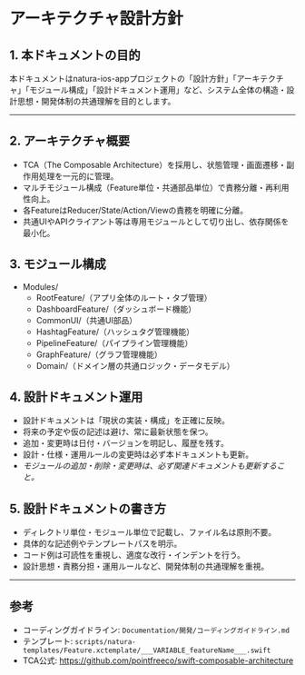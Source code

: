 # アーキテクチャ設計方針

## 1. 本ドキュメントの目的
本ドキュメントはnatura-ios-appプロジェクトの「設計方針」「アーキテクチャ」「モジュール構成」「設計ドキュメント運用」など、システム全体の構造・設計思想・開発体制の共通理解を目的とします。

---

## 2. アーキテクチャ概要
- TCA（The Composable Architecture）を採用し、状態管理・画面遷移・副作用処理を一元的に管理。
- マルチモジュール構成（Feature単位・共通部品単位）で責務分離・再利用性向上。
- 各FeatureはReducer/State/Action/Viewの責務を明確に分離。
- 共通UIやAPIクライアント等は専用モジュールとして切り出し、依存関係を最小化。

## 3. モジュール構成
- Modules/
    - RootFeature/（アプリ全体のルート・タブ管理）
    - DashboardFeature/（ダッシュボード機能）
    - CommonUI/（共通UI部品）
    - HashtagFeature/（ハッシュタグ管理機能）
    - PipelineFeature/（パイプライン管理機能）
    - GraphFeature/（グラフ管理機能）
    - Domain/（ドメイン層の共通ロジック・データモデル）

## 4. 設計ドキュメント運用
- 設計ドキュメントは「現状の実装・構成」を正確に反映。
- 将来の予定や仮の記述は避け、常に最新状態を保つ。
- 追加・変更時は日付・バージョンを明記し、履歴を残す。
- 設計・仕様・運用ルールの変更時は必ず本ドキュメントも更新。
- *モジュールの追加・削除・変更時は、必ず関連ドキュメントも更新すること。*

## 5. 設計ドキュメントの書き方
- ディレクトリ単位・モジュール単位で記載し、ファイル名は原則不要。
- 具体的な記述例やテンプレートパスを明示。
- コード例は可読性を重視し、適度な改行・インデントを行う。
- 設計思想・責務分担・運用ルールなど、開発体制の共通理解を重視。

---

## 参考
- コーディングガイドライン: `Documentation/開発/コーディングガイドライン.md`
- テンプレート: `scripts/natura-templates/Feature.xctemplate/___VARIABLE_featureName___.swift`
- TCA公式: https://github.com/pointfreeco/swift-composable-architecture
